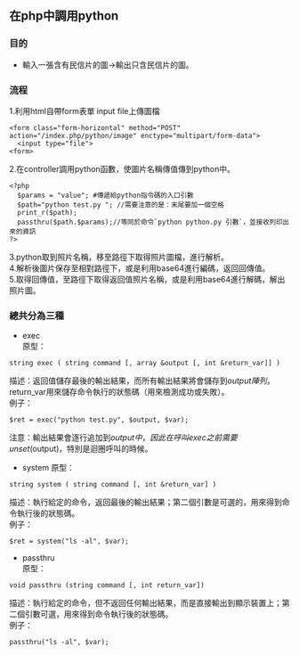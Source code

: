 ## 在php中調用python  
### 目的
* 輸入一張含有民信片的圖->輸出只含民信片的圖。   
### 流程
1.利用html自帶form表單 input file上傳圖檔     
```
<form class="form-horizontal" method="POST" action="/index.php/python/image" enctype="multipart/form-data">
  <input type="file">      
<form>
```
2.在controller調用python函數，使圖片名稱傳值傳到python中。     
```
<?php
  $params = "value"; #傳遞給python指令碼的入口引數  
  $path="python test.py "; //需要注意的是：末尾要加一個空格
  print_r($path);
  passthru($path.$params);//等同於命令`python python.py 引數`，並接收列印出來的資訊 
?> 
```
3.python取到照片名稱，移至路徑下取得照片圖檔，進行解析。    
4.解析後圖片保存至相對路徑下，或是利用base64進行編碼，返回回傳值。   
5.取得回傳值，至路徑下取得返回值照片名稱，或是利用base64進行解碼，解出照片圖。   

### 總共分為三種  
* exec  
原型：
```
string exec ( string command [, array &output [, int &return_var]] )  
```
描述：返回值儲存最後的輸出結果，而所有輸出結果將會儲存到$output陣列，$return_var用來儲存命令執行的狀態碼（用來檢測成功或失敗）。  
例子：
```
$ret = exec("python test.py", $output, $var);   
```
注意：輸出結果會逐行追加到$output中，因此在呼叫exec之前需要unset($output)，特別是迴圈呼叫的時候。  
* system
原型：
```
string system ( string command [, int &return_var] )   
```
描述：執行給定的命令，返回最後的輸出結果；第二個引數是可選的，用來得到命令執行後的狀態碼。  
例子：
```
$ret = system("ls -al", $var);  
```
* passthru  
原型：
```
void passthru (string command [, int return_var])  
```
描述：執行給定的命令，但不返回任何輸出結果，而是直接輸出到顯示裝置上；第二個引數可選，用來得到命令執行後的狀態碼。  
例子：
```
passthru("ls -al", $var);  
```
